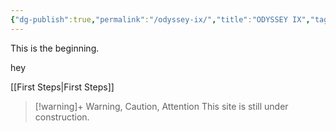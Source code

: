 ```yaml
---
{"dg-publish":true,"permalink":"/odyssey-ix/","title":"ODYSSEY IX","tags":["gardenEntry"]}
---
```


This is the beginning.

hey

[[First Steps\|First Steps]]

> [!warning]+ Warning, Caution, Attention
> This site is still under construction.
